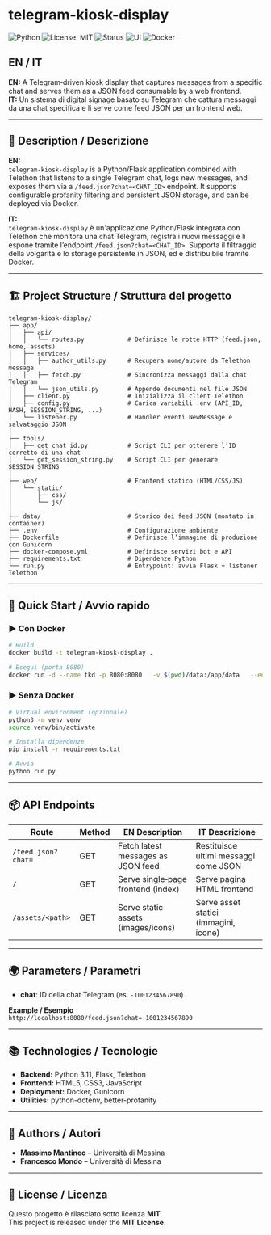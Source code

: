 # telegram-kiosk-display

![Python](https://img.shields.io/badge/python-3.11-blue)
![License: MIT](https://img.shields.io/badge/license-MIT-blue.svg)
![Status](https://img.shields.io/badge/status-production--ready-brightgreen)
![UI](https://img.shields.io/badge/interface-responsive-lightgrey)
![Docker](https://img.shields.io/badge/container-Docker--ready-blue)


## EN / IT

**EN:** A Telegram‐driven kiosk display that captures messages from a specific chat and serves them as a JSON feed consumable by a web frontend.  
**IT:** Un sistema di digital signage basato su Telegram che cattura messaggi da una chat specifica e li serve come feed JSON per un frontend web.

---

## 🧩 Description / Descrizione

**EN:**  
`telegram-kiosk-display` is a Python/Flask application combined with Telethon that listens to a single Telegram chat, logs new messages, and exposes them via a `/feed.json?chat=<CHAT_ID>` endpoint. It supports configurable profanity filtering and persistent JSON storage, and can be deployed via Docker.

**IT:**  
`telegram-kiosk-display` è un'applicazione Python/Flask integrata con Telethon che monitora una chat Telegram, registra i nuovi messaggi e li espone tramite l’endpoint `/feed.json?chat=<CHAT_ID>`. Supporta il filtraggio della volgarità e lo storage persistente in JSON, ed è distribuibile tramite Docker.

---

## 🏗️ Project Structure / Struttura del progetto

```
telegram-kiosk-display/
├── app/                   
│   ├── api/
│   │   └── routes.py            # Definisce le rotte HTTP (feed.json, home, assets)
│   ├── services/
│   │   ├── author_utils.py      # Recupera nome/autore da Telethon message
│   │   ├── fetch.py             # Sincronizza messaggi dalla chat Telegram
│   │   └── json_utils.py        # Appende documenti nel file JSON
│   ├── client.py                # Inizializza il client Telethon
│   ├── config.py                # Carica variabili .env (API_ID, HASH, SESSION_STRING, ...)
│   └── listener.py              # Handler eventi NewMessage e salvataggio JSON
│
├── tools/
│   ├── get_chat_id.py           # Script CLI per ottenere l’ID corretto di una chat
│   └── get_session_string.py    # Script CLI per generare SESSION_STRING
│
├── web/                         # Frontend statico (HTML/CSS/JS)
│   └── static/
│       ├── css/
│       └── js/
│
├── data/                        # Storico dei feed JSON (montato in container)
├── .env                         # Configurazione ambiente
├── Dockerfile                   # Definisce l’immagine di produzione con Gunicorn
├── docker-compose.yml           # Definisce servizi bot e API
├── requirements.txt             # Dipendenze Python
└── run.py                       # Entrypoint: avvia Flask + listener Telethon
```

---

## 🚀 Quick Start / Avvio rapido

### ▶️ Con Docker

```bash
# Build
docker build -t telegram-kiosk-display .

# Esegui (porta 8080)
docker run -d --name tkd -p 8080:8080   -v $(pwd)/data:/app/data   --env-file .env   telegram-kiosk-display
```

### ▶️ Senza Docker

```bash
# Virtual environment (opzionale)
python3 -m venv venv
source venv/bin/activate

# Installa dipendenze
pip install -r requirements.txt

# Avvia
python run.py
```

---

## 📦 API Endpoints

| Route               | Method | EN Description                      | IT Descrizione                        |
|---------------------|--------|-------------------------------------|---------------------------------------|
| `/feed.json?chat=`  | GET    | Fetch latest messages as JSON feed  | Restituisce ultimi messaggi come JSON |
| `/`                 | GET    | Serve single‐page frontend (index)  | Serve pagina HTML frontend            |
| `/assets/<path>`    | GET    | Serve static assets (images/icons)  | Serve asset statici (immagini, icone) |

---

## 🌍 Parameters / Parametri

- **chat**: ID della chat Telegram (es. `-1001234567890`)  

**Example / Esempio**  
`http://localhost:8080/feed.json?chat=-1001234567890`

---

## 📚 Technologies / Tecnologie

- **Backend:** Python 3.11, Flask, Telethon  
- **Frontend:** HTML5, CSS3, JavaScript  
- **Deployment:** Docker, Gunicorn  
- **Utilities:** python-dotenv, better-profanity  

---

## 👥 Authors / Autori

- **Massimo Mantineo** – Università di Messina  
- **Francesco Mondo** – Università di Messina  

---

## 📄 License / Licenza

Questo progetto è rilasciato sotto licenza **MIT**.  
This project is released under the **MIT License**.
